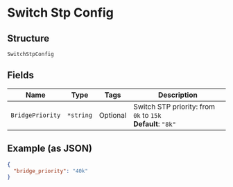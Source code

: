 
# Switch Stp Config

## Structure

`SwitchStpConfig`

## Fields

| Name | Type | Tags | Description |
|  --- | --- | --- | --- |
| `BridgePriority` | `*string` | Optional | Switch STP priority: from `0k` to `15k`<br>**Default**: `"8k"` |

## Example (as JSON)

```json
{
  "bridge_priority": "40k"
}
```

